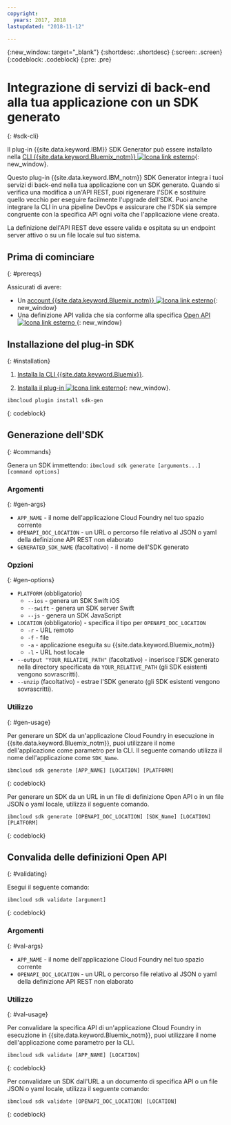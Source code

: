 ```yaml
---
copyright:
  years: 2017, 2018
lastupdated: "2018-11-12"

---
```


{:new_window: target="_blank"}
{:shortdesc: .shortdesc}
{:screen: .screen}
{:codeblock: .codeblock}
{:pre: .pre}

# Integrazione di servizi di back-end alla tua applicazione con un SDK generato
{: #sdk-cli}

Il plug-in {{site.data.keyword.IBM}} SDK Generator può essere installato nella [CLI {{site.data.keyword.Bluemix_notm}} ![Icona link esterno](../../icons/launch-glyph.svg "Icona link esterno")](/docs/cli/reference/bluemix_cli/index.html){: new_window}.

Questo plug-in {{site.data.keyword.IBM_notm}} SDK Generator integra i tuoi servizi di back-end nella tua applicazione con un SDK generato. Quando si verifica una modifica a un'API REST, puoi rigenerare l'SDK e sostituire quello vecchio per eseguire facilmente l'upgrade dell'SDK. Puoi anche integrare la CLI in una pipeline DevOps e assicurare che l'SDK sia sempre congruente con la specifica API ogni volta che l'applicazione viene creata.

La definizione dell'API REST deve essere valida e ospitata su un endpoint server attivo o su un file locale sul tuo sistema.

## Prima di cominciare
{: #prereqs}

Assicurati di avere:

* Un [account {{site.data.keyword.Bluemix_notm}} ![Icona link esterno](../../icons/launch-glyph.svg "Icona link esterno")](http://bluemix.net){: new_window}
* Una definizione API valida che sia conforme alla specifica [ Open API ![Icona link esterno](../../icons/launch-glyph.svg "Icona link esterno") ](https://www.openapis.org/){: new_window}

## Installazione del plug-in SDK
{: #installation}

1. [Installa la CLI {{site.data.keyword.Bluemix}}](/docs/cli/reference/bluemix_cli/get_started.html).

2. [Installa il plug-in ![Icona link esterno](../../icons/launch-glyph.svg "Icona link esterno")](/docs/cli/reference/bluemix_cli/index.html#install_plug-in){: new_window}.

  ```
  ibmcloud plugin install sdk-gen
  ```
  {: codeblock}

## Generazione dell'SDK
{: #commands}

Genera un SDK immettendo: `ibmcloud sdk generate [arguments...] [command options]`

### Argomenti
{: #gen-args}

* `APP_NAME` - il nome dell'applicazione Cloud Foundry nel tuo spazio corrente
* `OPENAPI_DOC_LOCATION` - un URL o percorso file relativo al JSON o yaml della definizione API REST non elaborato
* `GENERATED_SDK_NAME` (facoltativo) - il nome dell'SDK generato

### Opzioni
{: #gen-options}

* `PLATFORM` (obbligatorio)
   * `--ios` - genera un SDK Swift iOS
   * `--swift` - genera un SDK server Swift
   * `--js` - genera un SDK JavaScript
* `LOCATION` (obbligatorio) - specifica il tipo per `OPENAPI_DOC_LOCATION`
   * `-r` - URL remoto
   * `-f` - file
   * `-a` - applicazione eseguita su {{site.data.keyword.Bluemix_notm}}
   * `-l` - URL host locale
* `--output "YOUR_RELATIVE_PATH"` (facoltativo) - inserisce l'SDK generato nella directory specificata da `YOUR_RELATIVE_PATH` (gli SDK esistenti vengono sovrascritti).
* `--unzip` (facoltativo) - estrae l'SDK generato (gli SDK esistenti vengono sovrascritti).

### Utilizzo
{: #gen-usage}

Per generare un SDK da un'applicazione Cloud Foundry in esecuzione in {{site.data.keyword.Bluemix_notm}}, puoi utilizzare il nome dell'applicazione come parametro per la CLI. Il seguente comando utilizza il nome dell'applicazione come `SDK_Name`.

```
ibmcloud sdk generate [APP_NAME] [LOCATION] [PLATFORM]
```
{: codeblock}

Per generare un SDK da un URL in un file di definizione Open API o in un file JSON o yaml locale, utilizza il seguente comando.

```
ibmcloud sdk generate [OPENAPI_DOC_LOCATION] [SDK_Name] [LOCATION] [PLATFORM]
```
{: codeblock}

## Convalida delle definizioni Open API
{: #validating}

Esegui il seguente comando:
```
ibmcloud sdk validate [argument]
```
{: codeblock}

### Argomenti
{: #val-args}

* `APP_NAME` - il nome dell'applicazione Cloud Foundry nel tuo spazio corrente
* `OPENAPI_DOC_LOCATION` - un URL o percorso file relativo al JSON o yaml della definizione API REST non elaborato

### Utilizzo
{: #val-usage}

Per convalidare la specifica API di un'applicazione Cloud Foundry in esecuzione in {{site.data.keyword.Bluemix_notm}}, puoi utilizzare il nome dell'applicazione come parametro per la CLI.
```
ibmcloud sdk validate [APP_NAME] [LOCATION]
```
{: codeblock}

Per convalidare un SDK dall'URL a un documento di specifica API o un file JSON o yaml locale, utilizza il seguente comando:
```
ibmcloud sdk validate [OPENAPI_DOC_LOCATION] [LOCATION]
```
{: codeblock}
